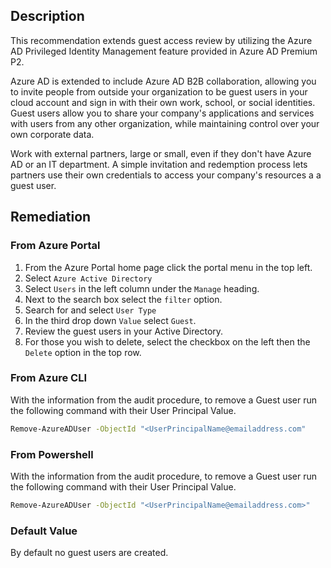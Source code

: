 ## Description

This recommendation extends guest access review by utilizing the Azure AD Privileged Identity Management feature provided in Azure AD Premium P2.

Azure AD is extended to include Azure AD B2B collaboration, allowing you to invite people from outside your organization to be guest users in your cloud account and sign in with their own work, school, or social identities. Guest users allow you to share your company's applications and services with users from any other organization, while maintaining control over your own corporate data.

Work with external partners, large or small, even if they don't have Azure AD or an IT department. A simple invitation and redemption process lets partners use their own credentials to access your company's resources a a guest user.

## Remediation

### From Azure Portal

1. From the Azure Portal home page click the portal menu in the top left.
2. Select `Azure Active Directory`
3. Select `Users` in the left column under the `Manage` heading.
4. Next to the search box select the `filter` option.
5. Search for and select `User Type`
6. In the third drop down `Value` select `Guest`.
7. Review the guest users in your Active Directory.
8. For those you wish to delete, select the checkbox on the left then the `Delete` option in the top row.

### From Azure CLI

With the information from the audit procedure, to remove a Guest user run the following command with their User Principal Value.

```bash
Remove-AzureADUser -ObjectId "<UserPrincipalName@emailaddress.com"
```

### From Powershell

With the information from the audit procedure, to remove a Guest user run the following command with their User Principal Value.

```bash
Remove-AzureADUser -ObjectId "<UserPrincipalName@emailaddress.com>"
```

### Default Value

By default no guest users are created.
